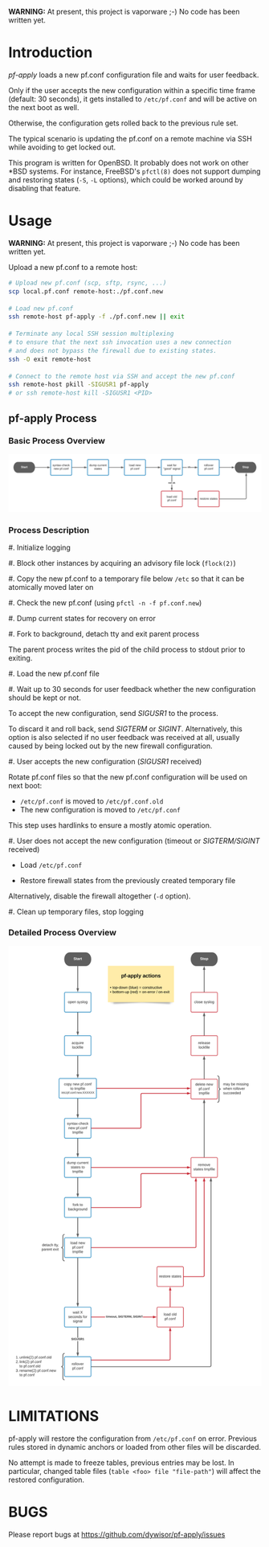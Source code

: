 **WARNING:** At present, this project is vaporware ;-) No code has been written yet.

# Introduction

*pf-apply* loads a new pf.conf configuration file and waits for user feedback.

Only if the user accepts the new configuration within a specific time frame (default: 30 seconds),
it gets installed to ``/etc/pf.conf`` and will be active on the next boot as well.

Otherwise, the configuration gets rolled back to the previous rule set.

The typical scenario is updating the pf.conf on a remote machine via SSH
while avoiding to get locked out.

This program is written for OpenBSD.
It probably does not work on other \*BSD systems.
For instance, FreeBSD's ``pfctl(8)`` does not support
dumping and restoring states (``-S``, ``-L`` options),
which could be worked around by disabling that feature.


# Usage

**WARNING:** At present, this project is vaporware ;-) No code has been written yet.

Upload a new pf.conf to a remote host:

```sh
# Upload new pf.conf (scp, sftp, rsync, ...)
scp local.pf.conf remote-host:./pf.conf.new

# Load new pf.conf
ssh remote-host pf-apply -f ./pf.conf.new || exit

# Terminate any local SSH session multiplexing
# to ensure that the next ssh invocation uses a new connection
# and does not bypass the firewall due to existing states.
ssh -O exit remote-host

# Connect to the remote host via SSH and accept the new pf.conf
ssh remote-host pkill -SIGUSR1 pf-apply
# or ssh remote-host kill -SIGUSR1 <PID>
```


## pf-apply Process

### Basic Process Overview

![Overview](files/images/pf-apply-overview.png)

### Process Description

#. Initialize logging

#. Block other instances by acquiring an advisory file lock (``flock(2)``)

#. Copy the new pf.conf to a temporary file below ``/etc``
   so that it can be atomically moved later on

#. Check the new pf.conf (using ``pfctl -n -f pf.conf.new``)

#. Dump current states for recovery on error

#. Fork to background, detach tty and exit parent process

   The parent process writes the pid of the child process
   to stdout prior to exiting.

#. Load the new pf.conf file

#. Wait up to 30 seconds for user feedback
   whether the new configuration should be kept or not.

   To accept the new configuration, send *SIGUSR1* to the process.

   To discard it and roll back, send *SIGTERM* or *SIGINT*.
   Alternatively, this option is also selected if no user feedback
   was received at all, usually caused by being locked
   out by the new firewall configuration.

#. User accepts the new configuration (*SIGUSR1* received)

   Rotate pf.conf files so that the new pf.conf configuration
   will be used on next boot:

   * ``/etc/pf.conf`` is moved to ``/etc/pf.conf.old``
   * The new configuration is moved to ``/etc/pf.conf``

   This step uses hardlinks to ensure a mostly atomic operation.

#. User does not accept the new configuration (timeout or *SIGTERM/SIGINT* received)

   * Load ``/etc/pf.conf``

   * Restore firewall states from the previously created temporary file

   Alternatively, disable the firewall altogether (``-d`` option).

#. Clean up temporary files, stop logging


### Detailed Process Overview

![Overview](files/images/pf-apply-detail.png)


# LIMITATIONS

pf-apply will restore the configuration from ``/etc/pf.conf`` on error.
Previous rules stored in dynamic anchors or loaded from other files will be discarded.

No attempt is made to freeze tables, previous entries may be lost.
In particular, changed table files (``table <foo> file "file-path"``) will affect the restored configuration.


# BUGS

Please report bugs at <https://github.com/dywisor/pf-apply/issues>
